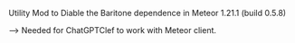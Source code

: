 Utility Mod to Diable the Baritone dependence in Meteor 1.21.1 (build 0.5.8)

--> Needed for ChatGPTClef to work with Meteor client.
